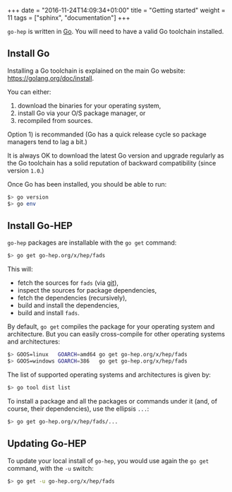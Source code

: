 +++
date = "2016-11-24T14:09:34+01:00"
title = "Getting started"
weight = 11
tags = ["sphinx", "documentation"]
+++

`go-hep` is written in [Go](https://golang.org).
You will need to have a valid Go toolchain installed.

## Install Go

Installing a Go toolchain is explained on the main Go website: https://golang.org/doc/install.

You can either:

1. download the binaries for your operating system, 
2. install Go via your O/S package manager, or
3. recompiled from sources.

Option 1) is recommanded (Go has a quick release cycle so package managers tend to lag a bit.)

It is always OK to download the latest Go version and upgrade regularly as the Go toolchain has a solid reputation of backward compatibility (since version `1.0`.)

Once Go has been installed, you should be able to run:

```sh
$> go version
$> go env
```

## Install Go-HEP

`go-hep` packages are installable with the `go get` command:

```sh
$> go get go-hep.org/x/hep/fads
```

This will:

- fetch the sources for `fads` (via [git](https://git-scm.com/)),
- inspect the sources for package dependencies,
- fetch the dependencies (recursively),
- build and install the dependencies,
- build and install `fads`.

By default, `go get` compiles the package for your operating system and architecture.
But you can easily cross-compile for other operating systems and architectures:

```sh
$> GOOS=linux   GOARCH=amd64 go get go-hep.org/x/hep/fads
$> GOOS=windows GOARCH=386   go get go-hep.org/x/hep/fads
```

The list of supported operating systems and architectures is given by:

```sh
$> go tool dist list
```

To install a package and all the packages or commands under it (and, of course, their dependencies), use the ellipsis `...`:

```sh
$> go get go-hep.org/x/hep/fads/...
```

## Updating Go-HEP

To update your local install of `go-hep`, you would use again the `go get` command, with the `-u` switch:

```sh
$> go get -u go-hep.org/x/hep/fads
```
